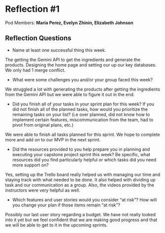 # Reflection #1

Pod Members: **Maria Perez, Evelyn Zhinin, Elizabeth Johnson**

## Reflection Questions

* Name at least one successful thing this week.

The getting the Gemini API to get the ingredients and generate the products. Designing the home page and setting our up our key databases. We only had 1 merge conflict.

* What were some challenges you and/or your group faced this week?

 We struggled a lot with generating the products after getting the ingredients from the Gemini API but we were able to figure it out in the end.

* Did you finish all of your tasks in your sprint plan for this week? If you did not finish all of the planned tasks, how would you prioritize the remaining tasks on your list?  (i.e over planned, did not know how to implement certain features, miscommunication from the team, had to pivot from original plans, etc.)

We were able to finish all tasks planned for this sprint. We hope to complete more and add on to our MVP in the next sprint.

* Did the resources provided to you help prepare you in planning and executing your capstone project sprint this week? Be specific, what resources did you find particularly helpful or which tasks did you need more support on?

Yes, setting up the Trello board really helped us with managing our time and staying track with what needed to be done. It also helped with dividing up task and our communication as a group. Also, the videos provided by the instructors were very helpful as well.

* Which features and user stories would you consider “at risk”? How will you change your plan if those items remain “at risk”?

Possibly our last user story regarding a budget. We have not really looked into it yet but we feel confident that we are making good progress and that we will be able to get to it in the upcoming sprints.
